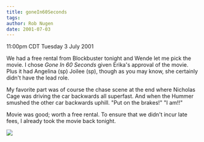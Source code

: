 ```yaml
---
title: goneIn60Seconds
tags: 
author: Rob Nugen
date: 2001-07-03
---
```


<title></title>
<p class=date>11:00pm CDT Tuesday 3 July 2001</p>

<p>We had a free rental from Blockbuster tonight and Wende let me pick
the movie.  I chose <em>Gone In 60 Seconds</em> given Erika's approval
of the movie.  Plus it had Angelina (sp) Joilee (sp), though as you
may know, she certainly didn't have the lead role.</p>

<p>My favorite part was of course the chase scene at the end where
Nicholas Cage was driving the car backwards all superfast.  And when
the Hummer smushed the other car backwards uphill.  "Put on the
brakes!"  "I am!!"</p>

<p>Movie was good; worth a free rental.  To ensure that we didn't
incur late fees, I already took the movie back tonight.</p>

<p><img src='/images/rob/wL-ROB.gif'/></p>


